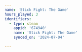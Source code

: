 ```yaml
---
name: 'Stick Fight: The Game'
hours_played: 3
identifiers:
  - type: steam
    appid: '674940'
    name: 'Stick Fight: The Game'
    synced_on: '2024-07-04'

---
```

